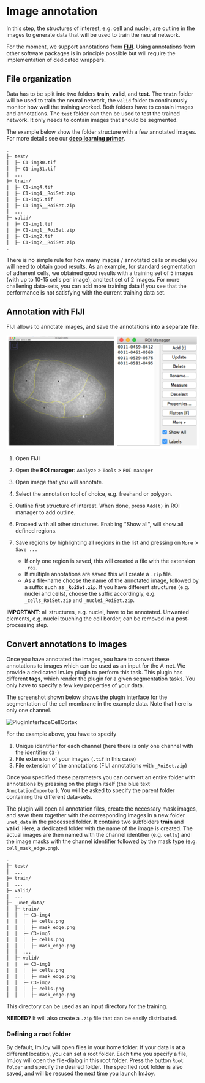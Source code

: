 # Image annotation

In this step, the structures of interest, e.g. cell and nuclei, are outline in
the images to generate data that will be used to train the neural network.

For the moment, we support annotations from [**FIJI**](https://fiji.sc/).
Using annotations from other software packages is in principle possible but
will require the implementation of dedicated wrappers.


## File organization
Data has to be split into two folders **train**, **valid**, and **test**.
The `train` folder will be used to train the neural network, the `valid` folder
to continuously monitor how well the training worked. Both folders have to contain
images and annotations. The `test` folder can then be used to test the trained
network. It only needs to contain images that should be segmented.

The example below show the folder structure with a
few annotated images. For more details see our [**deep learning primer**](deeplearning.md).

```
.
├─ test/
│  ├─ C1-img30.tif
│  ├─ C1-img31.tif
│  ...
├─ train/
│  ├─ C1-img4.tif
│  ├─ C1-img4__RoiSet.zip
│  ├─ C1-img5.tif
│  ├─ C1-img5__RoiSet.zip
│  ...
├─ valid/
│  ├─ C1-img1.tif
│  ├─ C1-img1__RoiSet.zip
│  ├─ C1-img2.tif
│  ├─ C1-img2__RoiSet.zip
.
```

There is no simple rule for how many images / annotated cells or nuclei you will need
to obtain good results. As an example, for standard segmentation of adherent cells, we obtained
good results with a training set of 5 images (with up to 10-15 cells per image),
and test set of 2 images. For more challening data-sets, you can add more training
data if you see that the performance is not satisfying with the current training
data set.

## Annotation with FIJI

FIJI allows to annotate images, and save the annotations into a separate file.

![AnnotationWithFIJI](img/segment-fiji-annotation.png)

1.  Open FIJI
2.  Open the **ROI manager**: `Analyze` > `Tools` > `ROI manager`
3.  Open image that you will annotate.
4.  Select the annotation tool of choice, e.g. freehand or polygon.
5.  Outline first structure of interest. When done, press `Add(t)` in ROI manager to
    add outline.
6.  Proceed with all other structures. Enabling "Show all", will show all defined regions.
7.  Save regions by highlighting all regions in the list and pressing on `More` > `Save ...`

    - If only one region is saved, this will created a file with the extension `.roi`.
    - If multiple annotations are saved this will create a `.zip` file.
    - As a file-name choose the name of the annotated image, followed by a
    suffix such as **`_RoiSet.zip`**. If you have different structures
    (e.g. nuclei and cells), choose the suffix accordingly, e.g.
    `_cells_RoiSet.zip` and `_nuclei_RoiSet.zip`.

**IMPORTANT**: all structures, e.g. nuclei, have to be annotated. Unwanted elements,
e.g. nuclei touching the cell border, can be removed in a post-processing step.


## Convert annotations to images

Once you have annotated the images, you have to convert these annotations to images which
can be used as an input for the A-net. We provide a dedicated ImJoy
plugin to perform this task. This plugin has different **tags**, which render the plugin
 for a given segmentation tasks. You only have to specify a few key properties of your data.

The screenshot shown below shows the plugin interface for the segmentation of the
cell membrane in the example data. Note that here is only one channel.

![PluginInterfaceCellCortex](/img/segment-param-cellcortex.png)

For the example above, you have to specify

1. Unique identifier for each channel (here there is only one channel with the identifier `C3-`)
2. File extension of your images (`.tif` in this case)
3. File extension of the annotations (FIJI annotations with `_RoiSet.zip`)

Once you specified these parameters you can convert an entire folder with annotations
by pressing on the plugin itself (the blue text `AnnotationImporter`). You will be
asked to specify the parent folder containing the different data-sets.

The plugin will open all annotation files, create the necessary mask images, and
save them together with the corresponding images in a new folder `unet_data` in
the processed folder. It contains two subfolders **train** and **valid**. Here,
a dedicated folder with the name of the image is created. The actual images are
then named with the channel identifier (e.g. `cells`) and the image masks with
the channel identifier followed by the mask type (e.g. `cell_mask_edge.png`).

```
.
├─ test/
│  ...
├─ train/
│  ...
├─ valid/
│  ...
├─ _unet_data/
│  ├─ train/
│  │  ├─ C3-img4
│  │  │  ├─ cells.png
│  │  │  ├─ mask_edge.png
│  │  ├─ C3-img5
│  │  │  ├─ cells.png
│  │  │  ├─ mask_edge.png
│  │  ...
│  ├─ valid/
│  │  ├─ C3-img1
│  │  │  ├─ cells.png
│  │  │  ├─ mask_edge.png
│  │  ├─ C3-img2
│  │  │  ├─ cells.png
│  │  │  ├─ mask_edge.png
```

This directory can be used as an input directory for the training.

**NEEDED?** It will also create a `.zip` file that can be easily distributed.

### Defining a root folder
By default, ImJoy will open files in your home folder. If your data is at a different
location, you can set a root folder. Each time you specify a file, ImJoy will open
the file-dialog in this root folder. Press the button `Root folder` and specify the
desired folder. The specified root folder is also saved, and will be resused the next time you launch
ImJoy.
